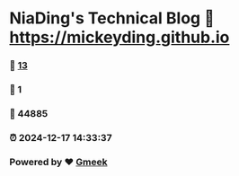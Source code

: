 # NiaDing's Technical Blog  :link: https://mickeyding.github.io 
### :page_facing_up: [13](https://mickeyding.github.io/tag.html) 
### :speech_balloon: 1 
### :hibiscus: 44885 
### :alarm_clock: 2024-12-17 14:33:37 
### Powered by :heart: [Gmeek](https://github.com/Meekdai/Gmeek)

